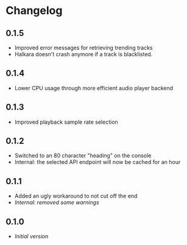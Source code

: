 # Changelog

0.1.5
------
* Improved error messages for retrieving trending tracks
* Halkara doesn't crash anymore if a track is blacklisted.

0.1.4
------
* Lower CPU usage through more efficient audio player backend

0.1.3
------
* Improved playback sample rate selection

0.1.2
------
* Switched to an 80 character "heading" on the console
* Internal: the selected API endpoint will now be cached for an hour

0.1.1
------
* Added an ugly workaround to not cut off the end
* *Internal: removed some warnings*

0.1.0
------
* *Initial version*

